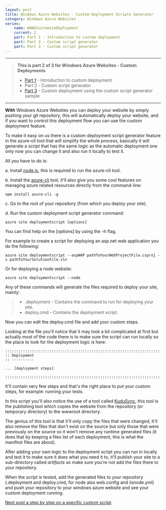 ```yaml
---
layout: post
title: Windows Azure Websites - Custom Deployment Scripts Generator
category: Windows Azure Websites
series:
	name: WAWSCustomizeDeployment
	current: 2
	part: Part 1 - Introduction to custom deployment
	part: Part 2 - Custom script generator
	part: Part 3 - Custom script generator
---
```


----------

> **This is part 2 of 3 for Windows Azure Websites - Custom Deployments**
>
> * [Part 1](http://blog.amitapple.com/post/38417491924/azurewebsitecustomdeploymentpart1) - Introduction to custom deployment
> * Part 2 - Custom script generator
> * [Part 3](http://blog.amitapple.com/post/38419111245/azurewebsitecustomdeploymentpart3) - Custom deployment using the custom script generator sample

----------


**With** Windows Azure Websites you can deploy your website by simply pushing your git repository, this will automatically deploy your website, and if you want to control this deployment flow you can use the custom deployment feature.

To make it easy on us there is a custom deployment script generator feature in the azure-cli tool that will simplify the whole process, basically it will generate a script that has the same logic as the automatic deployment one only now you can change it and also run it locally to test it.

All you have to do is:

a. Install [node.js](http://nodejs.org/), this is required to run the azure-cli tool.

b. Install the [azure-cli](http://www.windowsazure.com/en-us/manage/linux/other-resources/command-line-tools/) tool, it'll also give you some cool features on managing azure related resources directly from the command-line:

    npm install azure-cli -g

c. Go to the root of your repository (from which you deploy your site).

d. Run the custom deployment script generator command:

    azure site deploymentscript [options]

You can find help on the [options] by using the -h flag.

For example to create a script for deploying an asp.net web application you do the following:

    azure site deploymentscript --aspWAP pathToYourWebProjectFile.csproj -s pathToYourSolutionFile.sln

Or for deploying a node website:

    azure site deploymentscript --node

Any of these commands will generate the files required to deploy your site, mainly:

> * .deployment - Contains the command to run for deploying your site.
> * deploy.cmd - Contains the deployment script.

Now you can edit the deploy.cmd file and add your custom steps.

Looking at the file you'll notice that it may look a bit complicated at first but actually most of the code there is to make sure the script can run locally so the place to look for the deployment logic is here:

    ::::::::::::::::::::::::::::::::::::::::::::::::::::::::::::::::::::::::::::::::::::::::::::::::::::::::::::::::::::::::::::::::::
    :: Deployment
    :: ----------

    ... [deployment steps]

    ::::::::::::::::::::::::::::::::::::::::::::::::::::::::::::::::::::::::::::::::::::::::::::::::::::::::::::::::::::::::::::::::::

It'll contain very few steps and that's the right place to put your custom steps, for example: running your tests.

In this script you'll also notice the use of a tool called [KuduSync](https://github.com/projectkudu/KuduSync), this tool is the publishing tool which copies the website from the repository (or temporary directory) to the wwwroot directory.

The genius of this tool is that it'll only copy the files that were changed, it'll also remove the files that don't exist on the source but only those that were previously on the source so it won't remove any runtime generated files (it does that by keeping a files list of each deployment, this is what the manifest files are about).

After adding your own logic to the deployment script you can run in locally and test it to make sure it does what you need it to, it'll publish your site to a sub-directory called *artifacts* so make sure you're not add the files there to your repository.

When the script is tested, add the generated files to your repository (.deployment and deploy.cmd, for node also web.config and iisnode.yml) and push your repository to your windows azure website and see your custom deployment running.

[Next post a step by step on a specific custom script](http://blog.amitapple.com/post/38419111245/azurewebsitecustomdeploymentpart3).
